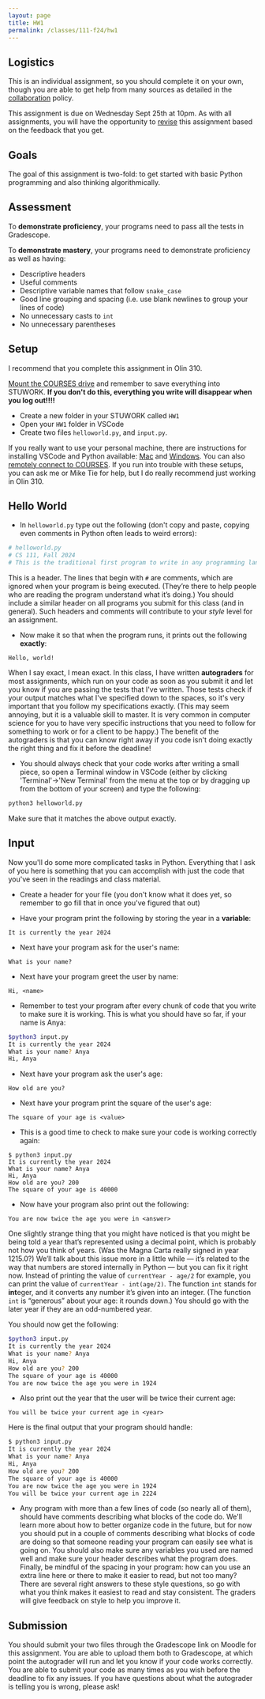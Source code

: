```yaml
---
layout: page
title: HW1 
permalink: /classes/111-f24/hw1
---
```


## Logistics

This is an individual assignment, so you should complete it on your own, though you are able to get help from many sources as detailed in the [collaboration](collaboration) policy.

This assignment is due on Wednesday Sept 25th at 10pm. 
As with all assignments, you will have the opportunity to [revise](revision-process) this assignment based on the feedback that you get.

## Goals
The goal of this assignment is two-fold: to get started with basic Python programming and also thinking algorithmically. 

## Assessment
To **demonstrate proficiency**, your programs need to pass all the tests in Gradescope.

To **demonstrate mastery**, your programs need to demonstrate proficiency as well as having:
* Descriptive headers
* Useful comments
* Descriptive variable names that follow `snake_case`
* Good line grouping and spacing (i.e. use blank newlines to group your lines of code)
* No unnecessary casts to `int`
* No unnecessary parentheses

## Setup
I recommend that you complete this assignment in Olin 310.

[Mount the COURSES drive](getting-started) and remember to save everything into STUWORK. **If you don't do this, everything you write will disappear when you log out!!!!**
* Create a new folder in your STUWORK called `HW1`
* Open your `HW1` folder in VSCode
* Create two files `helloworld.py`, and `input.py`.

If you really want to use your personal machine, there are instructions for installing VSCode and Python available: [Mac](https://stolafcarleton.teamdynamix.com/TDClient/3356/Portal/KB/ArticleDet?ID=153181) and [Windows](https://stolafcarleton.teamdynamix.com/TDClient/3356/Portal/KB/ArticleDet?ID=153195). You can also [remotely connect to COURSES](https://stolafcarleton.teamdynamix.com/TDClient/2092/Carleton/KB/ArticleDet?ID=148546). If you run into trouble with these setups, you can ask me or Mike Tie for help, but I do really recommend just working in Olin 310.

## Hello World

* In `helloworld.py` type out the following (don't copy and paste, copying even comments in Python often leads to weird errors):

```python
# helloworld.py
# CS 111, Fall 2024
# This is the traditional first program to write in any programming language.
```

This is a header.
The lines that begin with `#` are comments, which are ignored when your program is being executed. 
(They’re there to help people who are reading the program understand what it’s doing.)
You should include a similar header on all programs you submit for this class (and in general).
Such headers and comments will contribute to your *style* level for an assignment.

* Now make it so that when the program runs, it prints out the following **exactly**:
```
Hello, world!
```
When I say exact, I mean exact. 
In this class, I have written **autograders** for most assignments, which run on your code as soon as you submit it and let you know if you are passing the tests that I've written.
Those tests check if your output matches what I've specified down to the spaces, so it's very important that you follow my specifications exactly.
(This may seem annoying, but it is a valuable skill to master. It is very common in computer science for you to have very specific instructions that you need to follow for something to work or for a client to be happy.)
The benefit of the autograders is that you can know right away if you code isn't doing exactly the right thing and fix it before the deadline!

* You should always check that your code works after writing a small piece, so open a Terminal window in VSCode (either by clicking 'Terminal'->'New Terminal' from the menu at the top or by dragging up from the bottom of your screen) and type the following:
```bash
python3 helloworld.py
```
Make sure that it matches the above output exactly.

## Input
Now you'll do some more complicated tasks in Python. 
Everything that I ask of you here is something that you can accomplish with just the code that you've seen in the readings and class material.

* Create a header for your file (you don't know what it does yet, so remember to go fill that in once you've figured that out)

* Have your program print the following by storing the year in a **variable**:
```
It is currently the year 2024
```

* Next have your program ask for the user's name:
```
What is your name? 
```

* Next have your program greet the user by name:
```
Hi, <name>
```

* Remember to test your program after every chunk of code that you write to make sure it is working. This is what you should have so far, if your name is Anya:
```bash
$python3 input.py
It is currently the year 2024
What is your name? Anya
Hi, Anya
```

* Next have your program ask the user's age:
```
How old are you?
```

* Next have your program print the square of the user's age:
```
The square of your age is <value>
```

* This is a good time to check to make sure your code is working correctly again:
```
$ python3 input.py
It is currently the year 2024
What is your name? Anya
Hi, Anya
How old are you? 200
The square of your age is 40000
```

* Now have your program also print out the following:
```
You are now twice the age you were in <answer>
```
One slightly strange thing that you might have noticed is that you might be being told a year that’s represented using a decimal point, which is probably not how you think of years. 
(Was the Magna Carta really signed in year 1215.0?) 
We’ll talk about this issue more in a little while — it’s related to the way that numbers are stored internally in Python — but you can fix it right now. Instead of printing the value of `currentYear - age/2` for example, you can print the value of `currentYear - int(age/2)`. The function `int` stands for **int**eger, and it converts any number it’s given into an integer. (The function `int` is “generous” about your age: it rounds down.)
You should go with the later year if they are an odd-numbered year.

You should now get the following:
```bash
$python3 input.py
It is currently the year 2024
What is your name? Anya
Hi, Anya
How old are you? 200
The square of your age is 40000
You are now twice the age you were in 1924
```

* Also print out the year that the user will be twice their current age:
```
You will be twice your current age in <year>
```

Here is the final output that your program should handle:
```bash
$ python3 input.py
It is currently the year 2024
What is your name? Anya
Hi, Anya
How old are you? 200
The square of your age is 40000
You are now twice the age you were in 1924
You will be twice your current age in 2224
```

* Any program with more than a few lines of code (so nearly all of them), should have comments describing what blocks of the code do. We'll learn more about how to better organize code in the future, but for now you should put in a couple of comments describing what blocks of code are doing so that someone reading your program can easily see what is going on. You should also make sure any variables you used are named well and make sure your header describes what the program does. Finally, be mindful of the spacing in your program: how can you use an extra line here or there to make it easier to read, but not too many? There are several right answers to these style questions, so go with what you think makes it easiest to read and stay consistent. The graders will give feedback on style to help you improve it.

## Submission
You should submit your two files through the Gradescope link on Moodle for this assignment.
You are able to upload them both to Gradescope, at which point the autograder will run and let you know if your code works correctly.
You are able to submit your code as many times as you wish before the deadline to fix any issues.
If you have questions about what the autograder is telling you is wrong, please ask!
